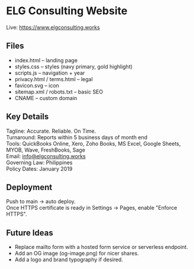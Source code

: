 # ELG Consulting Website

Live: https://www.elgconsulting.works

## Files
- index.html – landing page
- styles.css – styles (navy primary, gold highlight)
- scripts.js – navigation + year
- privacy.html / terms.html – legal
- favicon.svg – icon
- sitemap.xml / robots.txt – basic SEO
- CNAME – custom domain

## Key Details
Tagline: Accurate. Reliable. On Time.  
Turnaround: Reports within 5 business days of month end  
Tools: QuickBooks Online, Xero, Zoho Books, MS Excel, Google Sheets, MYOB, Wave, FreshBooks, Sage  
Email: info@elgconsulting.works  
Governing Law: Philippines  
Policy Dates: January 2019  

## Deployment
Push to main → auto deploy.  
Once HTTPS certificate is ready in Settings → Pages, enable "Enforce HTTPS".

## Future Ideas
- Replace mailto form with a hosted form service or serverless endpoint.
- Add an OG image (og-image.png) for nicer shares.
- Add a logo and brand typography if desired.
